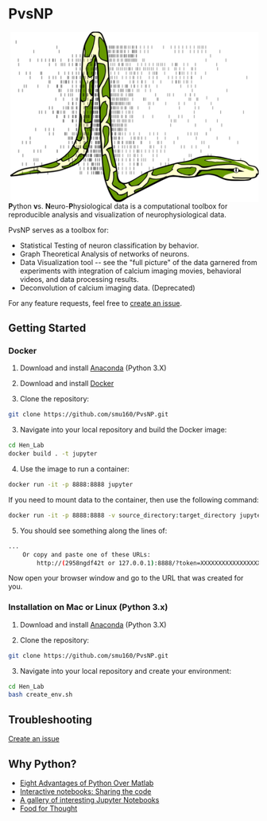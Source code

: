 PvsNP
=======
<img src="python_action_potential.png" width="500" align="right">

<b>P</b>ython <b>v</b>s. <b>N</b>euro-<b>P</b>hysiological data is a computational toolbox for reproducible analysis and visualization of neurophysiological data.

PvsNP serves as a toolbox for:
* Statistical Testing of neuron classification by behavior.
* Graph Theoretical Analysis of networks of neurons.
* Data Visualization tool -- see the "full picture" of the data garnered from experiments with integration of calcium imaging movies, behavioral videos, and data processing results.
* Deconvolution of calcium imaging data. (Deprecated)

For any feature requests, feel free to [create an issue](https://help.github.com/articles/creating-an-issue/).

## Getting Started

### Docker

1. Download and install [Anaconda](https://docs.anaconda.com/anaconda/install/) (Python 3.X)

2. Download and install [Docker](https://www.docker.com/get-started)

3. Clone the repository:
```bash
git clone https://github.com/smu160/PvsNP.git
```

3. Navigate into your local repository and build the Docker image:
```bash
cd Hen_Lab
docker build . -t jupyter
```

4. Use the image to run a container:
```bash
docker run -it -p 8888:8888 jupyter
```

If you need to mount data to the container, then use the following command:
```bash
docker run -it -p 8888:8888 -v source_directory:target_directory jupyter
```

5. You should see something along the lines of:
```bash
...
    Or copy and paste one of these URLs:
        http://(2958ngdf42t or 127.0.0.1):8888/?token=XXXXXXXXXXXXXXXXXXXXXXXXXXXXXXXXXXXXXXXXX
```

Now open your browser window and go to the URL that was created for you.

### Installation on Mac or Linux (Python 3.x)

1. Download and install [Anaconda](https://docs.anaconda.com/anaconda/install/) (Python 3.X)

2. Clone the repository:
```bash
git clone https://github.com/smu160/PvsNP.git
```

3. Navigate into your local repository and create your environment:
```bash
cd Hen_Lab
bash create_env.sh
```

## Troubleshooting

[Create an issue](https://help.github.com/articles/creating-an-issue/)


## Why Python?
- [Eight Advantages of Python Over Matlab](http://phillipmfeldman.org/Python/Advantages_of_Python_Over_Matlab.html)
- [Interactive notebooks: Sharing the code](https://www.nature.com/news/interactive-notebooks-sharing-the-code-1.16261)
- [A gallery of interesting Jupyter Notebooks](https://github.com/jupyter/jupyter/wiki/A-gallery-of-interesting-Jupyter-Notebooks)
- [Food for Thought](https://www.theatlantic.com/science/archive/2018/04/the-scientific-paper-is-obsolete/556676/)

